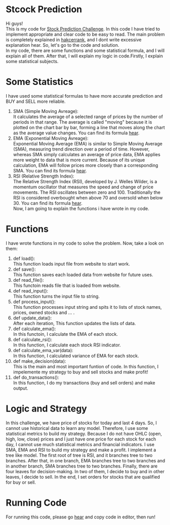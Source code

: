 # Stcock Prediction

Hi guys! <br />
This is my code for [Stock Prediction Challenge](https://www.hackerrank.com/challenges/stockprediction/problem). In this code I have tried to implement appropriate and clear code to be easy to read. The main problem is completely explained in [hakcerrank](https://www.hackerrank.com/challenges/stockprediction/problem), and I dont write excessive explanation hear. So, let's go to the code and solution. <br />
In my code, there are some functions and some statistical formula, and I will explain all of them. After that, I will explain my logic in code.Firstly, I explain some statistical subjects. <br />

# Some Statistics
I have used some statistical formulas to have more accurate prediction and BUY and SELL more reliable. <br />
1. SMA (Simple Moving Avreage): <br />
It calculates the average of a selected range of prices by the number of periods in that range. The average is called "moving" because it is plotted on the chart bar by bar, forming a line that moves along the chart as the average value changes. You can find its formula [hear](https://www.investopedia.com/terms/s/sma.asp#:~:text=A%20simple%20moving%20average%20(SMA)%20calculates%20the%20average%20of%20a,of%20periods%20in%20that%20range).
2. EMA (Exponential Moving Avreage): <br />
Exponential Moving Average (EMA) is similar to Simple Moving Average (SMA), measuring trend direction over a period of time. However, whereas SMA simply calculates an average of price data, EMA applies more weight to data that is more current. Because of its unique calculation, EMA will follow prices more closely than a corresponding SMA. You can find its formula [hear](https://www.investopedia.com/ask/answers/122314/what-exponential-moving-average-ema-formula-and-how-ema-calculated.asp#:~:text=The%20exponential%20moving%20average%20(EMA)%20is%20a%20technical%20chart%20indicator,importance%20to%20recent%20price%20data).
3. RSI (Relative Strength Index): <br />
The Relative Strength Index (RSI), developed by J. Welles Wilder, is a momentum oscillator that measures the speed and change of price movements. The RSI oscillates between zero and 100. Traditionally the RSI is considered overbought when above 70 and oversold when below 30. You can find its formula [hear](https://www.investopedia.com/terms/r/rsi.asp).<br />
Now, I am going to explain the functions i have wrote in my code.

# Functions
I have wrote functions in my code to solve the problem. Now, take a look on them: <br />
1. def load(): <br />
This function loads input file from website to start work. <br />
2. def save():<br />
This function saves each loaded data from website for future uses.<br />
3. def read_file():<br />
This functoin reads file that is loaded from website.<br />
4. def read_input():<br />
This function turns the input file to string.<br />
5. def process_input():<br />
This function processes input string and spits it to lists of stock names, prices, owned stocks and ... . <br />
6. def update_data():<br />
After each iteration, This function updates the lists of data.<br />
7. def calculate_ema():<br />
In this functoin, I calculate the EMA of each stock.<br />
8. def calculate_rsi():<br />
In this function, I calculate each stock RSI indicator.<br />
9. def calculate_ema_var(data):<br />
In this function, I calculated variance of EMA for each stock.<br />
10. def make_decision(data):<br />
This is the main and most important funtion of code. In this function, I impelemente my strategy to buy and sell stocks and make profit!<br />
11. def do_transactions():<br />
In this function, I do my transactions (buy and sell orders) and make output.<br />

# Logic and Strategy
In this challenge, we have price of stocks for today and last 4 days. So, I cannot use historical data to learn any model. Therefore, I use some statistical metrics to build my strategy. Because I do not have OHLC (open, high, low, close) prices and I just have one price  for each stock for each day, I cannot use much statistical metrics and financial indicators. I use SMA, EMA and RSI to build my strategy and make a profit. I implement a tree like model. The first root of tree is RSI, and it branches tree to two branches. After that, in one branch, EMA branches tree to two branches and in another branch, SMA branches tree to two branches. Finally, there are four leaves for decision-making. In two of them, I decide to buy and in other leaves, I decide to sell. In the end, I set orders for stocks that are qualified for buy or sell.
# Running Code
For running this code, please go [hear](https://www.hackerrank.com/challenges/stockprediction/problem) and copy code in editor, then run!
